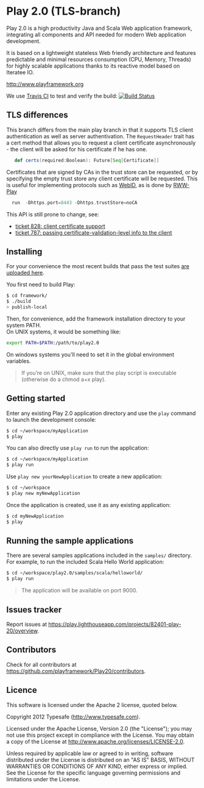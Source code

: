 # Play 2.0 (TLS-branch)

Play 2.0 is a high productivity Java and Scala Web application framework, integrating all components and API needed for modern Web application development. 

It is based on a lightweight stateless Web friendly architecture and features predictable and minimal resources consumption (CPU, Memory, Threads) for highly scalable applications thanks to its reactive model based on Iteratee IO.

http://www.playframework.org

We use [Travis CI](http://travis-ci.org/) to test and verify the build: [![Build Status](https://travis-ci.org/bblfish/Play20.png)](http://travis-ci.org/bblfish/Play20)

## TLS differences

This branch differs from the main play branch in that it supports TLS client authentication as well 
as server authentivation. The `RequestHeader` trait has a cert method that allows you to request a client
certificate asynchronously - the client will be asked for his certificate if he has one.

```scala
   def certs(required:Boolean): Future[Seq[Certificate]]
```

Certificates that are signed by CAs in the trust store can be requested, or by
specifying the empty trust store any client certificate will be requested. This
is useful for implementing protocols such as [WebID](http://webid.info/), as is done
by [RWW-Play](http://github.com/read-write-web/rww-play)

```scala
  run  -Dhttps.port=8443 -Dhttps.trustStore=noCA 
```

This API is still prone to change, see:
* [ticket 828: client certificate support](https://play.lighthouseapp.com/projects/82401-play-20/tickets/828-client-certificate-support)
* [ticket 787: passing certificate-validation-level info to the client](https://play.lighthouseapp.com/projects/82401/tickets/787)

## Installing

For your convenience the most recent builds that pass the test suites [are uploaded here](http://mail.spiroid.org/play/releases/).

You first need to build Play:

```bash
$ cd framework/
$ ./build
> publish-local
```

Then, for convenience, add the framework installation directory to your system PATH.  
On UNIX systems, it would be something like:

```bash
export PATH=$PATH:/path/to/play2.0
```

On windows systems you'll need to set it in the global environment variables.

> If you’re on UNIX, make sure that the play script is executable (otherwise do a chmod a+x play).

## Getting started

Enter any existing Play 2.0 application directory and use the `play` command to launch the development console:

```bash
$ cd ~/workspace/myApplication
$ play
```

You can also directly use `play run` to run the application:

```bash
$ cd ~/workspace/myApplication
$ play run
```

Use `play new yourNewApplication` to create a new application:

```bash
$ cd ~/workspace
$ play new myNewApplication
```

Once the application is created, use it as any existing application:

```bash
$ cd myNewApplication
$ play
```

## Running the sample applications

There are several samples applications included in the `samples/` directory. For example, to run the included Scala Hello World application:

```bash
$ cd ~/workspace/play2.0/samples/scala/helloworld/
$ play run
```
> The application will be available on port 9000.

## Issues tracker

Report issues at https://play.lighthouseapp.com/projects/82401-play-20/overview.

## Contributors

Check for all contributors at https://github.com/playframework/Play20/contributors.

## Licence

This software is licensed under the Apache 2 license, quoted below.

Copyright 2012 Typesafe (http://www.typesafe.com).

Licensed under the Apache License, Version 2.0 (the "License"); you may not use this project except in compliance with the License. You may obtain a copy of the License at http://www.apache.org/licenses/LICENSE-2.0.

Unless required by applicable law or agreed to in writing, software distributed under the License is distributed on an "AS IS" BASIS, WITHOUT WARRANTIES OR CONDITIONS OF ANY KIND, either express or implied. See the License for the specific language governing permissions and limitations under the License.
